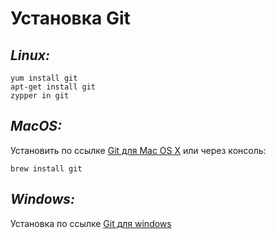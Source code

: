 # Установка Git

## _Linux:_

```linux console
yum install git
apt-get install git
zypper in git
```

## _MacOS:_

Установить по ссылке [Git для Mac OS X](https://git-scm.com/download/mac) или через консоль:

```macos console
brew install git
```
## _Windows:_

Установка по ссылке [Git для windows](https://git-for-windows.github.io/)